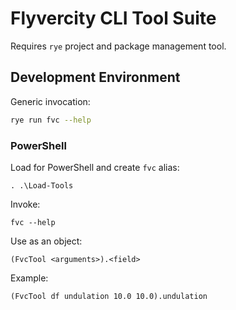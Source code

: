 # Flyvercity CLI Tool Suite

Requires `rye` project and package management tool.

## Development Environment

Generic invocation:

```sh
rye run fvc --help
```

### PowerShell

Load for PowerShell and create `fvc` alias:

```pwsh
. .\Load-Tools
```

Invoke:

```pwsh
fvc --help
```

Use as an object:

```pwsh
(FvcTool <arguments>).<field>
```

Example:

```pwsh
(FvcTool df undulation 10.0 10.0).undulation
```
